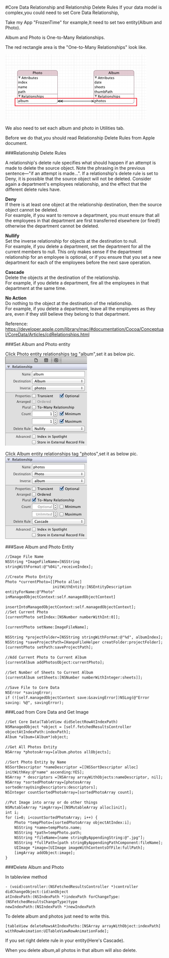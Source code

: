 #Core Data Relationship and Relationship Delete Rules
If your data model is complex,you could need to set Core Data Relationship,   

Take my App "FrozenTime" for example,It need to set two entity(Album and Photo).  

Album and Photo is One-to-Many Relationships.

The red rectangle area is the "One-to-Many Relationships" look like.  

![Relationship](images/Relationship_Entities.png)

We also need to set each album and photo in Utilities tab.  

Before we do that,you should read Relationship Delete Rules from Apple document.

###Relationship Delete Rules

A relationship's delete rule specifies what should happen if an attempt is made to delete the source object. Note the phrasing in the previous sentence—"if an attempt is made…". If a relationship's delete rule is set to Deny, it is possible that the source object will not be deleted. Consider again a department's employees relationship, and the effect that the different delete rules have.

**Deny**  
If there is at least one object at the relationship destination, then the source object cannot be deleted.  
For example, if you want to remove a department, you must ensure that all the employees in that department are first transferred elsewhere (or fired!) otherwise the department cannot be deleted.  

**Nullify**  
Set the inverse relationship for objects at the destination to null.  
For example, if you delete a department, set the department for all the current members to null. This only makes sense if the department relationship for an employee is optional, or if you ensure that you set a new department for each of the employees before the next save operation.  

**Cascade**  
Delete the objects at the destination of the relationship.  
For example, if you delete a department, fire all the employees in that department at the same time.  

**No Action**  
Do nothing to the object at the destination of the relationship.  
For example, if you delete a department, leave all the employees as they are, even if they still believe they belong to that department.  

Reference:
<https://developer.apple.com/library/mac/#documentation/Cocoa/Conceptual/CoreData/Articles/cdRelationships.html>

###Set Album and Photo entity

Click Photo entity relationships tag "album",set it as below pic.  
![Attributes_1](images/Relationship_Attributes_1.png)

Click Album entity relationships tag "photos",set it as below pic.  
![Attributes_2](images/Relationship_Attributes_2.png)

###Save Album and Photo Entity  

```objc  
//Image File Name
NSString *ImageFileName=[NSString stringWithFormat:@"%04i",receiveIndex];
    
//Create Photo Entity
Photo *currentPhoto=[[Photo alloc]
                     initWithEntity:[NSEntityDescription entityForName:@"Photo" inManagedObjectContext:self.managedObjectContext]  
                     insertIntoManagedObjectContext:self.managedObjectContext];
//Set Current Photo
[currentPhoto setIndex:[NSNumber numberWithInt:0]];

[currentPhoto setName:ImageFileName];
    
NSString *projectFolder=[NSString stringWithFormat:@"%d", albumIndex];
NSString *saveProjectPath=[HanpoFileHelper creatFolder:projectFolder];
[currentPhoto setPath:saveProjectPath];
    
//Add Current Photo to Current Album 
[currentAlbum addPhotosObject:currentPhoto];
    
//Set Number of Sheets to Current Album
[currentAlbum setSheets:[NSNumber numberWithInteger:sheets]];
    
//Save File to Core Data
NSError *savingError;
if (![self.managedObjectContext save:&savingError])NSLog(@"Error saving: %@", savingError);
```

###Load from Core Data and Get Image

```objc
//Get Core Data(TableView didSelectRowAtIndexPath)
NSManagedObject *object = [self.fetchedResultsController objectAtIndexPath:indexPath];
Album *album=(Album*)object;
    
//Get All Photos Entity
NSArray *photosArray=[album.photos allObjects];
    
//Sort Photo Entity by Name
NSSortDescriptor *nameDescriptor =[[NSSortDescriptor alloc] initWithKey:@"name" ascending:YES];
NSArray * descriptors =[NSArray arrayWithObjects:nameDescriptor, nil];
NSArray *sortedPhotoArray=[photosArray sortedArrayUsingDescriptors:descriptors];
NSInteger countSortedPhotoArray=[sortedPhotoArray count];

//Put Image into array or do other things
NSMutableArray *imgArray=[[NSMutableArray alloc]init];
int i;
for (i=0; i<countSortedPhotoArray; i++) {
    Photo *tempPhoto=[sortedPhotoArray objectAtIndex:i];
    NSString *name=tempPhoto.name;
    NSString *path=tempPhoto.path;
    NSString *fileName=[name stringByAppendingString:@".jpg"];
    NSString *fullPath=[path stringByAppendingPathComponent:fileName];
    UIImage *image=[UIImage imageWithContentsOfFile:fullPath];
    [imgArray addObject:image];
}
```

###Delete Album and Photo

In tableview method  
```objc
- (void)controller:(NSFetchedResultsController *)controller didChangeObject:(id)anObject
atIndexPath:(NSIndexPath *)indexPath forChangeType:(NSFetchedResultsChangeType)type
newIndexPath:(NSIndexPath *)newIndexPath
```  

To delete album and photos just need to write this.  
```objc
[tableView deleteRowsAtIndexPaths:[NSArray arrayWithObject:indexPath] withRowAnimation:UITableViewRowAnimationFade];
```  

If you set right delete rule in your entity(Here's Cascade).  

When you delete album,all photos in that album will also delete.  